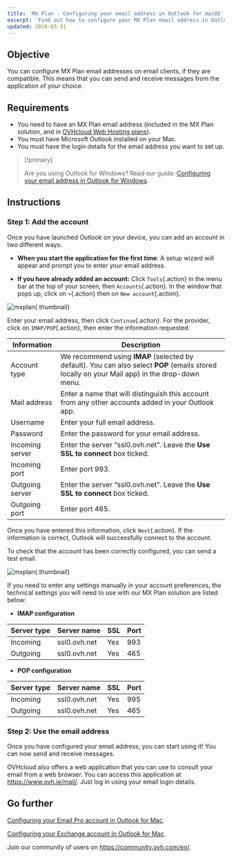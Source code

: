 ```yaml
---
title: 'MX Plan - Configuring your email address in Outlook for macOS'
excerpt: 'Find out how to configure your MX Plan email address in Outlook for macOS'
updated: 2018-05-31
---
```


## Objective

You can configure MX Plan email addresses on email clients, if they are compatible. This means that you can send and receive messages from the application of your choice.

## Requirements

- You need to have an MX Plan email address (included in the MX Plan solution, and in [OVHcloud Web Hosting plans](/links/web/hosting)).
- You must have Microsoft Outlook installed on your Mac.
- You must have the login details for the email address you want to set up.

> [!primary]
>
> Are you using Outlook for Windows? Read our guide: [Configuring your email address in Outlook for Windows](/pages/web_cloud/email_and_collaborative_solutions/mx_plan/how_to_configure_outlook_2016).
>

## Instructions

### Step 1: Add the account

Once you have launched Outlook on your device, you can add an account in two different ways:

- **When you start the application for the first time**: A setup wizard will appear and prompt you to enter your email address.

- **If you have already added an account:** Click `Tools`{.action} in the menu bar at the top of your screen, then `Accounts`{.action}. In the window that pops up, click on `+`{.action} then on `New account`{.action}.

![mxplan](images/configuration-outlook-2016-mac-step1.png){.thumbnail}

Enter your email address, then click `Continue`{.action}. For the provider, click on `IMAP/POP`{.action}, then enter the information requested.

|Information|Description|
|---|---|
|Account type|We recommend using **IMAP** (selected by default). You can also select **POP** (emails stored locally on your Mail app) in the drop-down menu.|
|Mail address|Enter a name that will distinguish this account from any other accounts added in your Outlook app.|
|Username|Enter your full email address.|
|Password|Enter the password for your email address.|
|Incoming server|Enter the server “ssl0.ovh.net”. Leave the **Use SSL to connect** box ticked.|
|Incoming port|Enter port 993.|
|Outgoing server|Enter the server “ssl0.ovh.net”. Leave the **Use SSL to connect** box ticked.|
|Outgoing port|Enter port 465.|

Once you have entered this information, click `Next`{.action}. If the information is correct, Outlook will successfully connect to the account.

To check that the account has been correctly configured, you can send a test email.

![mxplan](images/configuration-outlook-2016-mac-step2.png){.thumbnail}

If you need to enter any settings manually in your account preferences, the technical settings you will need to use with our MX Plan solution are listed below:

- **IMAP configuration**

|Server type|Server name|SSL|Port|
|---|---|---|---|
|Incoming|ssl0.ovh.net|Yes|993|
|Outgoing|ssl0.ovh.net|Yes|465|

- **POP configuration**

|Server type|Server name|SSL|Port|
|---|---|---|---|
|Incoming|ssl0.ovh.net|Yes|995|
|Outgoing|ssl0.ovh.net|Yes|465|

### Step 2: Use the email address

Once you have configured your email address, you can start using it! You can now send and receive messages.

OVHcloud also offers a web application that you can use to consult your email from a web browser. You can access this application at <https://www.ovh.ie/mail/>. Just log in using your email login details.

## Go further

[Configuring your Email Pro account in Outlook for Mac](/pages/web_cloud/email_and_collaborative_solutions/email_pro/how_to_configure_outlook_2016_mac).

[Configuring your Exchange account in Outlook for Mac](/pages/web_cloud/email_and_collaborative_solutions/microsoft_exchange/how_to_configure_outlook_2016_mac).

Join our community of users on <https://community.ovh.com/en/>.